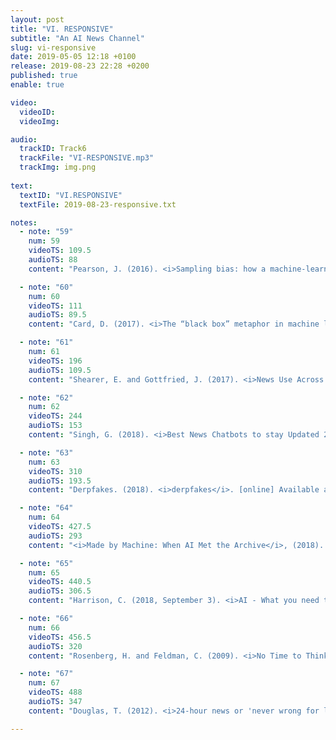 ```yaml
---
layout: post
title: "VI. RESPONSIVE"
subtitle: "An AI News Channel"
slug: vi-responsive
date: 2019-05-05 12:18 +0100
release: 2019-08-23 22:28 +0200
published: true
enable: true

video:
  videoID: 
  videoImg: 

audio:
  trackID: Track6
  trackFile: "VI-RESPONSIVE.mp3"
  trackImg: img.png
        
text: 
  textID: "VI.RESPONSIVE"
  textFile: 2019-08-23-responsive.txt

notes:
  - note: "59"
    num: 59
    videoTS: 109.5
    audioTS: 88
    content: "Pearson, J. (2016). <i>Sampling bias: how a machine-learning beauty contest awarded nearly all prizes to whites</i>. [online] Boing Boing. Available at&#58; https://boingboing.net/2016/09/06/sampling-bias-how-a-machine-l.html [Accessed 3 Oct. 2018]."

  - note: "60"
    num: 60
    videoTS: 111
    audioTS: 89.5
    content: "Card, D. (2017). <i>The “black box” metaphor in machine learning – Towards Data Science</i>. [online] Towards Data Science. Available at&#58; https://towardsdatascience.com/the-black-box-metaphor-in-machine-learning-4e57a3a1d2b0 [Accessed 3 Oct. 2018]."

  - note: "61"
    num: 61
    videoTS: 196
    audioTS: 109.5
    content: "Shearer, E. and Gottfried, J. (2017). <i>News Use Across Social Media Platforms 2017 | Pew Research Center</i>. [online] Pew Research Center's Journalism Project. Available at&#58; http://www.journalism.org/2017/09/07/news-use-across-social-media-platforms-2017/ [Accessed 3 Oct. 2018]."

  - note: "62"
    num: 62
    videoTS: 244
    audioTS: 153
    content: "Singh, G. (2018). <i>Best News Chatbots to stay Updated 24x7 - Chatbotia</i>. [online] Chatbotia. Available at&#58; http://chatbotia.com/blog/best-news-chatbots/ [Accessed 3 Oct. 2018]."

  - note: "63"
    num: 63
    videoTS: 310
    audioTS: 193.5
    content: "Derpfakes. (2018). <i>derpfakes</i>. [online] Available at&#58; https://www.youtube.com/channel/UCUix6Sk2MZkVOr5PWQrtH1g [Accessed 3 Oct. 2018]."

  - note: "64"
    num: 64
    videoTS: 427.5
    audioTS: 293
    content: "<i>Made by Machine: When AI Met the Archive</i>, (2018). [TV programme] 4: BBC."

  - note: "65"
    num: 65
    videoTS: 440.5
    audioTS: 306.5
    content: "Harrison, C. (2018, September 3). <i>AI - What you need to know</i>. [Lecture] Artificial intelligence, society and the media: How can we flourish in the age of AI?. BBC Radio Theatre, London."

  - note: "66"
    num: 66
    videoTS: 456.5
    audioTS: 320
    content: "Rosenberg, H. and Feldman, C. (2009). <i>No Time to Think: The Menace of Media Speed and the 24-hour News Cycle</i>. Continuum International Publishing Group Ltd."

  - note: "67"
    num: 67
    videoTS: 488
    audioTS: 347
    content: "Douglas, T. (2012). <i>24-hour news or 'never wrong for long'?</i>. [online] Bbc.co.uk. Available at&#58; http://www.bbc.co.uk/blogs/collegeofjournalism/entries/a1994d5a-7794-3638-adb5-a64c51172154 [Accessed 3 Oct. 2018]."

---
```

